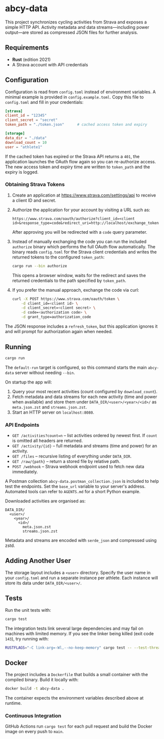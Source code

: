 # abcy-data

This project synchronizes cycling activities from Strava and exposes a simple HTTP API.  Activity metadata and data streams—including power output—are stored as compressed JSON files for further analysis.

## Requirements

- **Rust** (edition 2021)
- A Strava account with API credentials

## Configuration

Configuration is read from `config.toml` instead of environment variables. A minimal example is provided in `config.example.toml`. Copy this file to `config.toml` and fill in your credentials:

```toml
[strava]
client_id = "12345"
client_secret = "secret"
token_path = "./token.json"      # cached access token and expiry

[storage]
data_dir = "./data"
download_count = 10
user = "athlete1"
```

If the cached token has expired or the Strava API returns a `401`, the
application launches the OAuth flow again so you can re-authorize access.
The new access token and expiry time are written to `token_path` and the expiry
is logged.

### Obtaining Strava Tokens

1. Create an application at <https://www.strava.com/settings/api> to receive a client ID and secret.
2. Authorize the application for your account by visiting a URL such as:

   ```text
   https://www.strava.com/oauth/authorize?client_id=<client id>&response_type=code&redirect_uri=http://localhost/exchange_token&approval_prompt=force&scope=activity:read_all
   ```

   After approving you will be redirected with a `code` query parameter.
3. Instead of manually exchanging the code you can run the included
   `authorize` binary which performs the full OAuth flow automatically. The
   binary reads `config.toml` for the Strava client credentials and writes the
   returned tokens to the configured `token_path`:

   ```bash
   cargo run --bin authorize
   ```

   This opens a browser window, waits for the redirect and saves the returned
   credentials to the path specified by `token_path`.

4. If you prefer the manual approach, exchange the code via curl:

   ```bash
   curl -X POST https://www.strava.com/oauth/token \
       -d client_id=<client id> \
       -d client_secret=<client secret> \
       -d code=<authorization code> \
       -d grant_type=authorization_code
   ```

  The JSON response includes a `refresh_token`, but this application ignores it
  and will prompt for authorization again when needed.

## Running

```bash
cargo run
```

The `default-run` target is configured, so this command starts the main
`abcy-data` server without needing `--bin`.

On startup the app will:

1. Query your most recent activities (count configured by `download_count`).
2. Fetch metadata and data streams for each new activity (time and power when
   available) and store them under `DATA_DIR/<user>/<year>/<id>/` as
   `meta.json.zst` and `streams.json.zst`.
3. Start an HTTP server on `localhost:8080`.

### API Endpoints

- `GET /activities?count=n` – list activities ordered by newest first. If `count` is omitted all headers are returned.
- `GET /activity/{id}` – full metadata and streams (time and power) for an activity.
- `GET /files` – recursive listing of everything under `DATA_DIR`.
- `GET /raw/{path}` – return a stored file by relative path.
- `POST /webhook` – Strava webhook endpoint used to fetch new data immediately.

A Postman collection `abcy-data.postman_collection.json` is included to help
test the endpoints. Set the `base_url` variable to your server's address.
Automated tools can refer to `AGENTS.md` for a short Python example.

Downloaded activities are organised as:

```
DATA_DIR/
  <user>/
    <year>/
      <id>/
        meta.json.zst
        streams.json.zst
```

Metadata and streams are encoded with `serde_json` and compressed using zstd.

## Adding Another User

The storage layout includes a `<user>` directory.  Specify the user name in your
`config.toml` and run a separate instance per athlete.  Each instance will store
its data under `DATA_DIR/<user>/`.

## Tests

Run the unit tests with:

```bash
cargo test
```

The integration tests link several large dependencies and may fail on machines
with limited memory. If you see the linker being killed (exit code `143`), try
running with:

```bash
RUSTFLAGS="-C link-arg=-Wl,--no-keep-memory" cargo test -- --test-threads=1
```

## Docker

The project includes a `Dockerfile` that builds a small container with the compiled binary. Build it locally with:

```bash
docker build -t abcy-data .
```

The container expects the environment variables described above at runtime.

### Continuous Integration

GitHub Actions run `cargo test` for each pull request and build the Docker image on every push to `main`.

